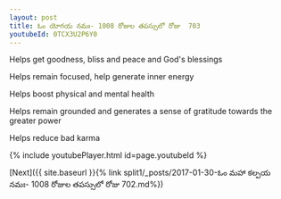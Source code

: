 ```yaml
---
layout: post
title: ఓం యోగయ నమః- 1008 రోజుల తపస్సులో రోజు  703
youtubeId: 0TCX3U2P6Y0
---
```

 
 
Helps get goodness, bliss and peace and God's blessings
 
Helps remain focused, help generate inner energy 
 
Helps boost physical and mental health 
 
Helps remain grounded and generates a sense of gratitude towards the greater power 
 
Helps reduce bad karma
 
 
 
 


{% include youtubePlayer.html id=page.youtubeId %}
 
[Next]({{ site.baseurl }}{% link  split1/_posts/2017-01-30-ఓం మహా కల్పయ నమః- 1008 రోజుల తపస్సులో రోజు  702.md%})
 
